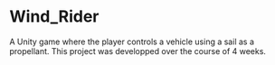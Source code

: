 # Wind_Rider
A Unity game where the player controls a vehicle using a sail as a propellant. This project was developped over the course of 4 weeks. 

